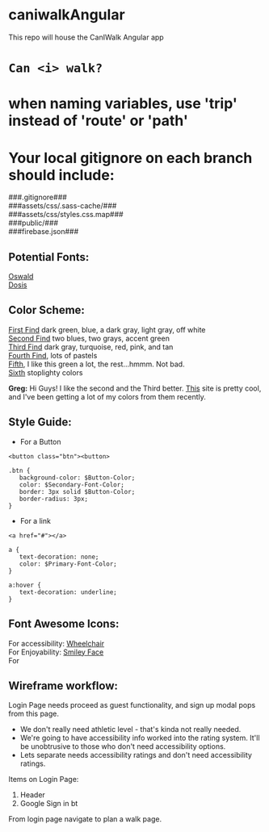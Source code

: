 # caniwalkAngular
This repo will house the CanIWalk Angular app

# `Can <i> walk?`

# when naming variables, use 'trip' instead of 'route' or 'path' #

# Your local gitignore on each branch should include: #

###.gitignore###   
###assets/css/.sass-cache/###   
###assets/css/styles.css.map###   
###public/###  
###firebase.json###   

## Potential Fonts:

[Oswald](https://www.google.com/fonts/specimen/Oswald)  
[Dosis](https://www.google.com/fonts/specimen/Dosis)  

## Color Scheme:

[First Find](https://coolors.co/app/353535-3c6e71-ffffff-d9d9d9-284b63) dark green, blue, a dark gray, light gray, off white  
[Second Find](https://coolors.co/app/43adf5-0072bc-2c2429-8fe276-616661) two blues, two grays, accent green  
[Third Find](https://coolors.co/app/17bebb-2e282a-cd5334-edb88b-fad8d6) dark gray, turquoise, red, pink, and tan  
[Fourth Find](https://coolors.co/app/fe938c-e6b89c-ead2ac-9cafb7-4281a4), lots of pastels  
[Fifth](https://coolors.co/app/252f15-1f4a0c-db3a3e-4ea2be-57dddd), I like this green a lot, the rest...hmmm. Not bad.  
[Sixth](https://coolors.co/app/e4572e-17bebb-ffc914-2e282a-76b041) stoplighty colors  

**Greg:** Hi Guys! I like the second and the Third better. [This](https://coolors.co/) site is pretty cool, and I've been getting a lot of my colors from them recently.

## Style Guide:

- For a Button

```
<button class="btn"><button>
```

```
.btn {
   background-color: $Button-Color;
   color: $Secondary-Font-Color;
   border: 3px solid $Button-Color;
   border-radius: 3px;
}
```

- For a link

```
<a href="#"></a>
```

```
a {
   text-decoration: none;
   color: $Primary-Font-Color;
}

a:hover {
   text-decoration: underline;
}
```
## Font Awesome Icons:

For accessibility: [Wheelchair](http://fortawesome.github.io/Font-Awesome/icon/wheelchair/)  
For Enjoyability: [Smiley Face](http://fortawesome.github.io/Font-Awesome/icon/smile-o/)  
For


## Wireframe workflow:

Login Page needs proceed as guest functionality, and sign up modal pops from this page.
* We don't really need athletic level - that's kinda not really needed.
* We're going to have accessibility info worked into the rating system. It'll be unobtrusive to those who don't need accessibility options.
* Lets separate needs accessibility ratings and don't need accessibility ratings.

Items on Login Page:

1. Header
2. Google Sign in bt

From login page navigate to plan a walk page.

